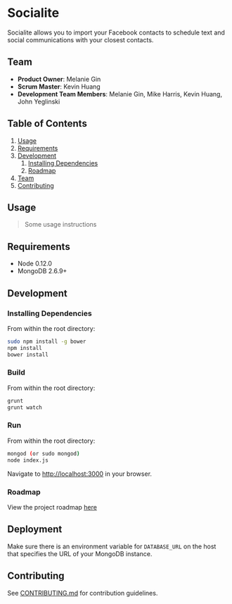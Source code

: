 # Socialite

Socialite allows you to import your Facebook contacts to schedule text and social communications with your closest contacts.

## Team

  - __Product Owner__: Melanie Gin
  - __Scrum Master__: Kevin Huang
  - __Development Team Members__: Melanie Gin, Mike Harris, Kevin Huang, John Yeglinski

## Table of Contents

1. [Usage](#Usage)
1. [Requirements](#requirements)
1. [Development](#development)
    1. [Installing Dependencies](#installing-dependencies)
    1. [Roadmap](#roadmap)
1. [Team](#team)
1. [Contributing](#contributing)

## Usage

> Some usage instructions

## Requirements

- Node 0.12.0
- MongoDB 2.6.9+

## Development

### Installing Dependencies

From within the root directory:

```sh
sudo npm install -g bower
npm install
bower install
```

### Build

From within the root directory:

```sh
grunt
grunt watch
```

### Run

From within the root directory:

```sh
mongod (or sudo mongod)
node index.js
```

Navigate to [http://localhost:3000](http://localhost:3000) in your browser.

### Roadmap

View the project roadmap [here](https://github.com/courageous-trapeze/courageous-trapeze/issues)

## Deployment

Make sure there is an environment variable for `DATABASE_URL` on the host that specifies the URL of your MongoDB instance.

## Contributing

See [CONTRIBUTING.md](CONTRIBUTING.md) for contribution guidelines.
